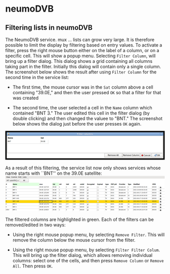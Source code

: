 # neumoDVB #

## Filtering lists in neumoDVB ##

The NeumoDVB service. mux ... lists can grow very large. It is therefore possible to  limit the display
by filtering based on entry values. To activate a filter, press the right mouse button either on the
label of a column, or on a specific cell. This will show a popup menu. Selecting `Filter Column`, will
bring up a filter dialog. This dialog shows a grid containing all columns taking part in the filter.
Initially this dialog will contain only a single column. The screenshot below shows the result after using
 `Filter Column` for the second time in the service list:

* The first time, the mouse cursor was in the `Sat` column above a cell containing "39.0E," and then
  the user pressed `OK` so that a filter for that was created

* The second time, the user selected a cell in the `Name` column which contained "BNT 3." The user edited this
  cell in the filter dialog (by double clicking) and then changed the valuee to "BNT." The screenshot below
  shows the dialog just before the user presses `OK` again.

![Filter Dialog](images/filter_dialog.png)


As a result of this filtering, the service list now only shows services whose name starts with ``BNT''
on the 39.0E satellite:
![Filtered service list](images/filtered_service_list.png)

The filtered columns are highlighted in green. Each of the filters can be removed/edited in two ways:

* Using the right mouse popup menu, by selecting `Remove Filter`. This will remove the column below
the mouse cursor from the filter.

* Using the right mouse popup menu, by selecting `Filter Filter Colum`. This will bring up the filter dialog,
which allows removing individual columns: select one of the cells, and then press `Remove Column` or `Remove All`.
Then press `OK`.
